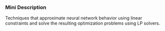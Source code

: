 ### Mini Description

Techniques that approximate neural network behavior using linear constraints and solve the resulting optimization problems using LP solvers.
